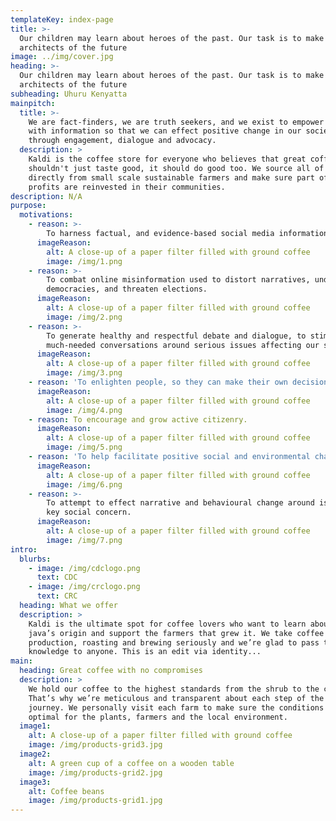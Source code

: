 ```yaml
---
templateKey: index-page
title: >-
  Our children may learn about heroes of the past. Our task is to make ourselves
  architects of the future
image: ../img/cover.jpg
heading: >-
  Our children may learn about heroes of the past. Our task is to make ourselves
  architects of the future
subheading: Uhuru Kenyatta
mainpitch:
  title: >-
    We are fact-finders, we are truth seekers, and we exist to empower people
    with information so that we can effect positive change in our society,
    through engagement, dialogue and advocacy.
  description: >
    Kaldi is the coffee store for everyone who believes that great coffee
    shouldn't just taste good, it should do good too. We source all of our beans
    directly from small scale sustainable farmers and make sure part of the
    profits are reinvested in their communities.
description: N/A
purpose:
  motivations:
    - reason: >-
        To harness factual, and evidence-based social media information that form the foundation of our work.
      imageReason:
        alt: A close-up of a paper filter filled with ground coffee
        image: /img/1.png
    - reason: >-
        To combat online misinformation used to distort narratives, undermine
        democracies, and threaten elections.  
      imageReason:
        alt: A close-up of a paper filter filled with ground coffee
        image: /img/2.png
    - reason: >-
        To generate healthy and respectful debate and dialogue, to stimulate
        much-needed conversations around serious issues affecting our society.
      imageReason:
        alt: A close-up of a paper filter filled with ground coffee
        image: /img/3.png
    - reason: 'To enlighten people, so they can make their own decisions.'
      imageReason:
        alt: A close-up of a paper filter filled with ground coffee
        image: /img/4.png
    - reason: To encourage and grow active citizenry.
      imageReason:
        alt: A close-up of a paper filter filled with ground coffee
        image: /img/5.png 
    - reason: 'To help facilitate positive social and environmental change.  '
      imageReason:
        alt: A close-up of a paper filter filled with ground coffee
        image: /img/6.png 
    - reason: >-
        To attempt to effect narrative and behavioural change around issues of
        key social concern.
      imageReason:
        alt: A close-up of a paper filter filled with ground coffee
        image: /img/7.png 
intro:
  blurbs:
    - image: /img/cdclogo.png
      text: CDC
    - image: /img/crclogo.png
      text: CRC
  heading: What we offer
  description: >
    Kaldi is the ultimate spot for coffee lovers who want to learn about their
    java’s origin and support the farmers that grew it. We take coffee
    production, roasting and brewing seriously and we’re glad to pass that
    knowledge to anyone. This is an edit via identity...
main:
  heading: Great coffee with no compromises
  description: >
    We hold our coffee to the highest standards from the shrub to the cup.
    That’s why we’re meticulous and transparent about each step of the coffee’s
    journey. We personally visit each farm to make sure the conditions are
    optimal for the plants, farmers and the local environment.
  image1:
    alt: A close-up of a paper filter filled with ground coffee
    image: /img/products-grid3.jpg
  image2:
    alt: A green cup of a coffee on a wooden table
    image: /img/products-grid2.jpg
  image3:
    alt: Coffee beans
    image: /img/products-grid1.jpg
---
```

